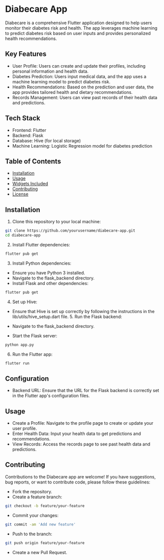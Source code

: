 # Diabecare App


Diabecare is a comprehensive Flutter application designed to help users monitor their diabetes risk and health. The app leverages machine learning to predict diabetes risk based on user inputs and provides personalized health recommendations.



## Key Features
- User Profile: Users can create and update their profiles, including personal information and health data.
- Diabetes Prediction: Users input medical data, and the app uses a machine learning model to predict diabetes risk.
- Health Recommendations: Based on the prediction and user data, the app provides tailored health and dietary recommendations.
- Records Management: Users can view past records of their health data and predictions.



## Tech Stack
- Frontend: Flutter
- Backend: Flask
- Database: Hive (for local storage)
- Machine Learning: Logistic Regression model for diabetes prediction

## Table of Contents

- [Installation](#installation)
- [Usage](#usage)
- [Widgets Included](#widgets-included)
- [Contributing](#contributing)
- [License](#license)

## Installation


1. Clone this repository to your local machine:

```bash
git clone https://github.com/yourusername/diabecare-app.git
cd diabecare-app
```
2. Install Flutter dependencies:
```bash
flutter pub get
```
3. Install Python dependencies:

- Ensure you have Python 3 installed.
- Navigate to the flask_backend directory.
- Install Flask and other dependencies:
```bash
flutter pub get
```



4. Set up Hive:
- Ensure that Hive is set up correctly by following the instructions in the lib/utils/hive_setup.dart file.
  5. Run the Flask backend:

- Navigate to the flask_backend directory.
- Start the Flask server:
```bash
python app.py
```
6. Run the Flutter app:
```bash
flutter run

```
 
## Configuration
- Backend URL: Ensure that the URL for the Flask backend is
   correctly set in the Flutter app's configuration files.



## Usage
- Create a Profile: Navigate to the profile page to create or update your user profile.
- Enter Health Data: Input your health data to get predictions and recommendations.
- View Records: Access the records page to see past health data and predictions.


## Contributing
Contributions to the Diabecare app are welcome! If you have suggestions, bug reports, or want to contribute code, please follow these guidelines:

- Fork the repository.
- Create a feature branch:
```bash
git checkout -b feature/your-feature
```
- Commit your changes:
```bash
git commit -am 'Add new feature'
```
- Push to the branch:
```bash
git push origin feature/your-feature
```
- Create a new Pull Request.
